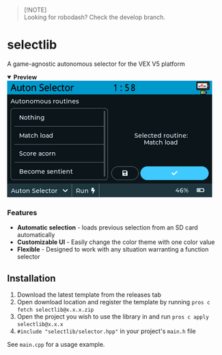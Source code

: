 > [!NOTE]\
> Looking for robodash? Check the develop branch.

# selectlib

A game-agnostic autonomous selector for the VEX V5 platform

<details open>
<summary><b>Preview</b></summary>
<img src="./assets/selector.png">
</details>

### Features

- **Automatic selection** - loads previous selection from an SD card
  automatically
- **Customizable UI** - Easily change the color theme with one color value
- **Flexible** - Designed to work with any situation warranting a function
  selector

## Installation

1. Download the latest template from the releases tab
2. Open download location and register the template by running
   `pros c fetch selectlib@x.x.x.zip`
3. Open the project you wish to use the library in and run
   `pros c apply selectlib@x.x.x`
4. `#include "selectlib/selector.hpp"` in your project's `main.h` file

See `main.cpp` for a usage example.
